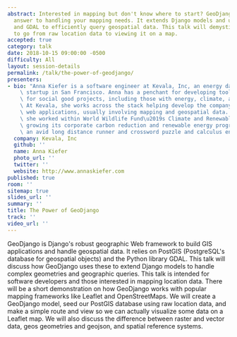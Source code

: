 ```yaml
---
abstract: Interested in mapping but don't know where to start? GeoDjango is Django's
  answer to handling your mapping needs. It extends Django models and uses PostGIS
  and GDAL to efficiently query geospatial data. This talk will demystify using GeoDjango
  to go from raw location data to viewing it on a map.
accepted: true
category: talk
date: 2018-10-15 09:00:00 -0500
difficulty: All
layout: session-details
permalink: /talk/the-power-of-geodjango/
presenters:
- bio: "Anna Kiefer is a software engineer at Kevala, Inc, an energy data and analytics\
    \ startup in San Francisco. Anna has a penchant for developing tools and methodologies\
    \ for social good projects, including those with energy, climate, and health impacts.\
    \ At Kevala, she works across the stack helping develop the company\u2019s Django\
    \ web applications, usually involving mapping and geospatial data. Prior to Kevala,\
    \ she worked within World Wildlife Fund\u2019s Climate and Renewable Energy team\
    \ growing its corporate carbon reduction and renewable energy programs. She is\
    \ an avid long distance runner and crossword puzzle and calculus enthusiast. "
  company: Kevala, Inc
  github: ''
  name: Anna Kiefer
  photo_url: ''
  twitter: ''
  website: http://www.annaskiefer.com
published: true
room: ''
sitemap: true
slides_url: ''
summary: ''
title: The Power of GeoDjango
track: ''
video_url: ''
---
```


GeoDjango is Django's robust geographic Web framework to build GIS applications and handle geospatial data. It relies on PostGIS (PostgreSQL's database for geospatial objects) and the Python library GDAL. This talk will discuss how GeoDjango uses these to extend Django models to handle complex geometries and geographic queries. This talk is intended for software developers and those interested in mapping location data. There will be a short demonstration on how GeoDjango works with popular mapping frameworks like Leaflet and OpenStreetMaps. We will create a GeoDjango model, seed our PostGIS database using raw location data, and make a simple route and view so we can actually visualize some data on a Leaflet map. We will also discuss the difference between raster and vector data, geos geometries and geojson, and spatial reference systems.
